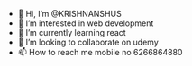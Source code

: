 - 👋 Hi, I’m @KRISHNANSHUS
- 👀 I’m interested in web development
- 🌱 I’m currently learning react
- 💞️ I’m looking to collaborate on udemy
- 📫 How to reach me mobile no 6266864880

<!---
KRISHNANSHUS/KRISHNANSHUS is a ✨ special ✨ repository because its `README.md` (this file) appears on your GitHub profile.
You can click the Preview link to take a look at your changes.
--->
